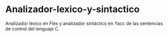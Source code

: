 # Analizador-lexico-y-sintactico
Analizador léxico en Flex y analizador sintáctico en Yacc de las sentencias de control del lenguaje C.

